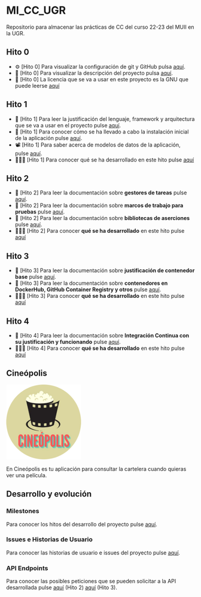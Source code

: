 # MI_CC_UGR

Repositorio para almacenar las prácticas de CC del curso 22-23 del MUII en la UGR.

## Hito 0

- ⚙️ [Hito 0] Para visualizar la configuración de git y GitHub pulsa [aquí](doc/0_config_repo.md).
- 📔 [Hito 0] Para visualizar la descripción del proyecto pulsa [aquí](doc/0_descripcion_proyecto.md).
- 🪪 [Hito 0] La licencia que se va a usar en este proyecto es la GNU que puede leerse [aquí](LICENSE)

## Hito 1

- 📃 [Hito 1] Para leer la justificación del lenguaje, framework y arquitectura que se va a usar en el proyecto pulse [aquí](doc/1_justif_lenguaje.md).
- 💎 [Hito 1] Para conocer cómo se ha llevado a cabo la instalación inicial de la aplicación pulse [aquí](doc/1_instalacion.md).
- 📽️ [Hito 1] Para saber acerca de modelos de datos de la aplicación, pulse [aquí](/doc/modelos.md).
- 👨🏽‍💻 [Hito 1] Para conocer qué se ha desarrollado en este hito pulse [aquí](/doc/1_que_se_ha_hecho.md)

## Hito 2

- 📃 [Hito 2] Para leer la documentación sobre **gestores de tareas** pulse [aquí](/doc/2_gestor_tareas.md).
- 📃 [Hito 2] Para leer la documentación sobre **marcos de trabajo para pruebas** pulse [aquí](/doc/2_test_framework.md).
- 📃 [Hito 2] Para leer la documentación sobre **bibliotecas de aserciones** pulse [aquí](/doc/2_test_assertion_library.md).
- 👨🏽‍💻 [Hito 2] Para conocer **qué se ha desarrollado** en este hito pulse [aquí](/doc/2_que_se_ha_hecho.md)

## Hito 3

- 📃 [Hito 3] Para leer la documentación sobre **justificación de contenedor base** pulse [aquí](/doc/3_justif_contenedor.md).
- 📃 [Hito 3] Para leer la documentación sobre **contenedores en DockerHub, GitHub Container Registry y otros** pulse [aquí](/doc/3_contenedores.md).
- 👨🏽‍💻 [Hito 3] Para conocer **qué se ha desarrollado** en este hito pulse [aquí](/doc/3_que_se_ha_hecho.md)

## Hito 4

- 📃 [Hito 4] Para leer la documentación sobre **Integración Continua con su justificación y funcionando** pulse [aquí](/doc/4_integracion_continua.md).
- 👨🏽‍💻 [Hito 4] Para conocer **qué se ha desarrollado** en este hito pulse [aquí](/doc/4_que_se_ha_hecho.md)

## Cineópolis

<img src="./doc/img/logo.png" alt="drawing" width="200"/>

En Cineópolis es tu aplicación para consultar la cartelera cuando quieras ver una película.

## Desarrollo y evolución

### Milestones

Para conocer los hitos del desarrollo del proyecto pulse [aquí](https://github.com/VictorRubia/MI_CC_UGR/milestones).

### Issues e Historias de Usuario

Para conocer las historias de usuario e issues del proyecto pulse [aquí](https://github.com/VictorRubia/MI_CC_UGR/issues).

### API Endpoints

Para conocer las posibles peticiones que se pueden solicitar a la API desarrollada pulse [aquí](/doc/2_api_endpoints.md) (Hito 2) [aquí](/doc/3_api_endpoints.md) (Hito 3).